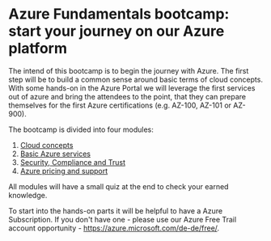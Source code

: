 # Azure Fundamentals bootcamp: start your journey on our Azure platform

The intend of this bootcamp is to begin the journey with Azure. The first step will be to build a common sense around basic terms of cloud concepts. With some hands-on in the Azure Portal we will leverage the first services out of azure and bring the attendees to the point, that they can prepare themselves for the first Azure certifications (e.g. AZ-100, AZ-101 or AZ-900).

The bootcamp is divided into four modules:

1. [Cloud concepts](/1_cloudconcepts/readme.md)
2. [Basic Azure services](\2_basic-azure-services\readme.md)
3. [Security, Compliance and Trust](\2_basic-azure-services\readme.md)
4. [Azure pricing and support](\4_azure-pricing-support\readme.md)

All modules will have a small quiz at the end to check your earned knowledge.

To start into the hands-on parts it will be helpful to have a Azure Subscription. If you don't have one - please use our Azure Free Trail account opportunity - <https://azure.microsoft.com/de-de/free/>.

